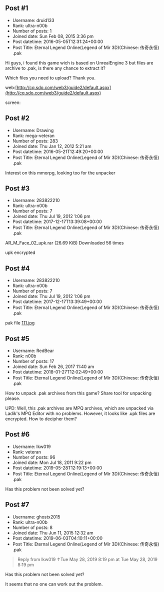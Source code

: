 ## Post #1
- Username: druid133
- Rank: ultra-n00b
- Number of posts: 1
- Joined date: Sun Feb 08, 2015 3:36 pm
- Post datetime: 2016-05-05T12:31:24+00:00
- Post Title: Eternal Legend Online(Legend of Mir 3D)(Chinese: 传奇永恒) .pak

Hi guys, i found this game wich is based on UnrealEngine 3 but files are archive to .pak, is there any chance to extract it? 

Which files you need to upload? Thank you.

web:[http://cq.sdo.com/web3/guide2/default.aspx](http://cq.sdo.com/web3/guide2/default.aspx)

screen:
## Post #2
- Username: Drawing
- Rank: mega-veteran
- Number of posts: 283
- Joined date: Thu Jan 12, 2012 5:21 am
- Post datetime: 2016-05-21T12:49:20+00:00
- Post Title: Eternal Legend Online(Legend of Mir 3D)(Chinese: 传奇永恒) .pak

Interest on this mmorpg, looking too for the unpacker
## Post #3
- Username: 283822210
- Rank: ultra-n00b
- Number of posts: 7
- Joined date: Thu Jul 19, 2012 1:06 pm
- Post datetime: 2017-12-17T13:39:08+00:00
- Post Title: Eternal Legend Online(Legend of Mir 3D)(Chinese: 传奇永恒) .pak

AR_M_Face_02_upk.rar
(26.69 KiB) Downloaded 56 times


upk  encrypted
## Post #4
- Username: 283822210
- Rank: ultra-n00b
- Number of posts: 7
- Joined date: Thu Jul 19, 2012 1:06 pm
- Post datetime: 2017-12-17T13:39:49+00:00
- Post Title: Eternal Legend Online(Legend of Mir 3D)(Chinese: 传奇永恒) .pak

pak file
[111.jpg](https://xentaxbackup.github.io/file/13699_111.jpg)
## Post #5
- Username: RedBear
- Rank: n00b
- Number of posts: 17
- Joined date: Sun Feb 26, 2017 11:40 am
- Post datetime: 2018-01-27T12:02:49+00:00
- Post Title: Eternal Legend Online(Legend of Mir 3D)(Chinese: 传奇永恒) .pak

How to unpack .pak archives from this game? Share tool for unpacking please.

UPD: 
Well, this .pak archives are MPQ archives, which are unpacked via Ladik's MPQ Editor with no problems. However, it looks like .upk files are encrypted. How to decipher them?
## Post #6
- Username: lkw019
- Rank: veteran
- Number of posts: 96
- Joined date: Mon Jul 18, 2011 9:22 pm
- Post datetime: 2019-05-28T12:19:13+00:00
- Post Title: Eternal Legend Online(Legend of Mir 3D)(Chinese: 传奇永恒) .pak

Has this problem not been solved yet?
## Post #7
- Username: ghostx2015
- Rank: ultra-n00b
- Number of posts: 8
- Joined date: Thu Jun 11, 2015 12:32 am
- Post datetime: 2019-06-03T04:10:11+00:00
- Post Title: Eternal Legend Online(Legend of Mir 3D)(Chinese: 传奇永恒) .pak

> Reply from lkw019 ↑Tue May 28, 2019 8:19 pm at Tue May 28, 2019 8:19 pm
>
> 
Has this problem not been solved yet?

It seems that no one can work out the problem.
